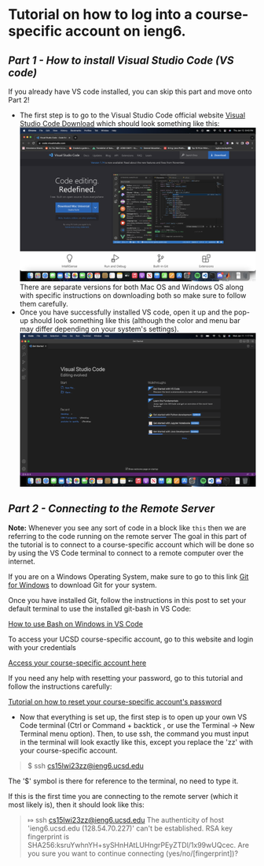 # **Tutorial on how to log into a course-specific account on ieng6.**


## *Part 1 - How to install Visual Studio Code (VS code)*
  If you already have VS code installed, you can skip this part and move onto Part 2!

* The first step is to go to the Visual Studio Code official website [Visual Studio Code Download](https://code.visualstudio.com/) which should look something like this:
![Image](https://raw.githubusercontent.com/ShawnMalal/cse15l-lab-reports/main/Screenshot%202023-01-12%20at%208.43.30%20PM.png) 
  There are separate versions for both Mac OS and Windows OS along with specific instructions on downloading both so make sure to follow them carefully. 
* Once you have successfully installed VS code, open it up and the pop-up should look something like this (although the color and menu bar may differ         depending on your system's settings).
![Image](https://raw.githubusercontent.com/ShawnMalal/cse15l-lab-reports/main/Screenshot%202023-01-11%20at%201.17.41%20PM.png)


## *Part 2 - Connecting to the Remote Server*
**Note:** Whenever you see any sort of code in a block like `this` then we are referring to the code running on the remote server 
  The goal in this part of the tutorial is to connect to a course-specific account which will be done so by using the VS Code terminal to connect to a       remote computer over the internet. 
  
  If you are on a Windows Operating System, make sure to go to this link [Git for Windows](https://gitforwindows.org/) to download Git for your system. 
  
  Once you have installed Git, follow the instructions in this post to set your default terminal to use the installed git-bash in VS Code: 
  
  [How to use Bash on Windows in VS Code](https://stackoverflow.com/questions/42606837/how-do-i-use-bash-on-windows-from-the-visual-studio-code-integrated-terminal/50527994#50527994) 
  
  To access your UCSD course-specific account, go to this website and login with your credentials
  
  [Access your course-specific account here](https://sdacs.ucsd.edu/~icc/index.php)
  
  If you need any help with resetting your password, go to this tutorial and follow the instructions carefully: 
  
  [Tutorial on how to reset your course-specific account's password](https://docs.google.com/document/d/1hs7CyQeh-MdUfM9uv99i8tqfneos6Y8bDU0uhn1wqho/edit)
  
* Now that everything is set up, the first step is to open up your own VS Code terminal (Ctrl or Command + backtick , or use the Terminal → New Terminal menu option). Then, to use ssh, the command you must input in the terminal will look exactly like this, except you replace the 'zz' with your course-specific account.  

> $ ssh cs15lwi23zz@ieng6.ucsd.edu

The '$' symbol is there for reference to the terminal, no need to type it. 

If this is the first time you are connecting to the remote server (which it most likely is), then it should look like this: 

> ⤇ ssh cs15lwi23zz@ieng6.ucsd.edu
> The authenticity of host 'ieng6.ucsd.edu (128.54.70.227)' can't be established.
> RSA key fingerprint is SHA256:ksruYwhnYH+sySHnHAtLUHngrPEyZTDl/1x99wUQcec.
> Are you sure you want to continue connecting (yes/no/[fingerprint])?
  
  

